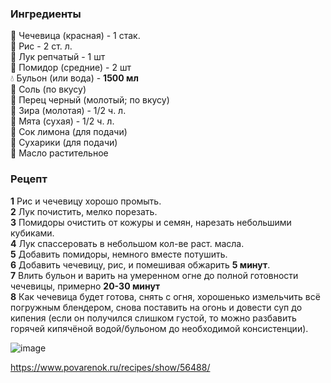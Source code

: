 ### Ингредиенты
🥯 Чечевица (красная) - 1 стак.
<br>
🍚 Рис - 2 ст. л.
<br>
🧅 Лук репчатый - 1 шт
<br>
🍅 Помидор (средние) - 2 шт
<br>
💧 Бульон (или вода) - **1500 мл**
<br>
🧂 Соль (по вкусу)
<br>
🧂 Перец черный (молотый; по вкусу)
<br>
🍂 Зира (молотая) - 1/2 ч. л.
<br>
🍃 Мята (сухая) - 1/2 ч. л.
<br>
🍋 Сок лимона (для подачи)
<br>
🥖 Сухарики (для подачи)
<br>
🧴 Масло растительное

### Рецепт 
**1** Рис и чечевицу хорошо промыть.
<br>
**2** Лук почистить, мелко порезать.
<br>
**3** Помидоры очистить от кожуры и семян, нарезать небольшими кубиками.
<br>
**4** Лук спассеровать в небольшом кол-ве раст. масла.
<br>
**5** Добавить помидоры, немного вместе потушить.
<br>
**6** Добавить чечевицу, рис, и помешивая обжарить **5 минут**.
<br>
**7** Влить бульон и варить на умеренном огне до полной готовности чечевицы, примерно **20-30 минут**
<br>
**8** Как чечевица будет готова, снять с огня, хорошенько измельчить всё погружным блендером, снова поставить на огонь и довести суп до кипения (если он получился слишком густой, то можно разбавить
горячей кипячёной водой/бульоном до необходимой консистенции).



![image](https://user-images.githubusercontent.com/100151463/214561680-8a98d1ff-e101-4401-adac-b4805caff879.png)


https://www.povarenok.ru/recipes/show/56488/

